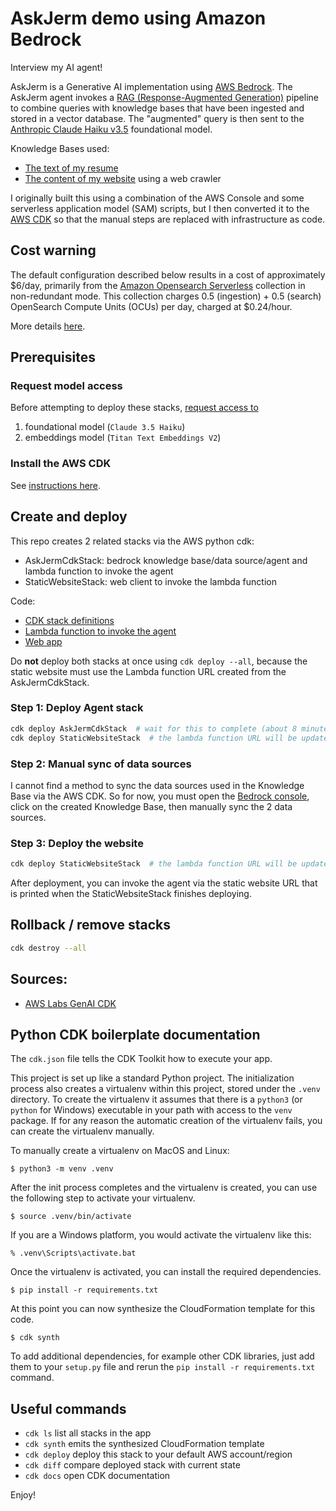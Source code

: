 # AskJerm demo using Amazon Bedrock

Interview my AI agent!

AskJerm is a Generative AI implementation using [AWS Bedrock][Bedrock]. The AskJerm
agent invokes a [RAG (Response-Augmented Generation)][RAG] pipeline to combine queries
with knowledge bases that have been ingested and stored in a vector database. The
"augmented" query is then sent to the [Anthropic Claude Haiku v3.5][Claude] foundational model.

Knowledge Bases used:
- [The text of my resume][cv]
- [The content of my website][website] using a web crawler

I originally built this using a combination of the AWS Console and some serverless application
model (SAM) scripts, but I then converted it to the [AWS CDK][cdk] so that the manual steps
are replaced with infrastructure as code.

## Cost warning
The default configuration described below results in a cost of approximately $6/day,
primarily from the [Amazon Opensearch Serverless][opensearch] collection in
non-redundant mode. This collection charges 0.5 (ingestion) + 0.5 (search)
OpenSearch Compute Units (OCUs) per day, charged at $0.24/hour.

More details [here][os-pricing].

## Prerequisites

### Request model access
Before attempting to deploy these stacks, [request access to][model-access]
1. foundational model (`Claude 3.5 Haiku`)
2. embeddings model (`Titan Text Embeddings V2`)


### Install the AWS CDK
See [instructions here][cdk-install].

## Create and deploy
This repo creates 2 related stacks via the AWS python cdk:
- AskJermCdkStack: bedrock knowledge base/data source/agent and lambda function to invoke the agent
- StaticWebsiteStack: web client to invoke the lambda function

Code:
- [CDK stack definitions][stack]
- [Lambda function to invoke the agent][lambda]
- [Web app][web]

Do **not** deploy both stacks at once using `cdk deploy --all`, because the static website
must use the Lambda function URL created from the AskJermCdkStack.

### Step 1: Deploy Agent stack
```sh
cdk deploy AskJermCdkStack  # wait for this to complete (about 8 minutes)
cdk deploy StaticWebsiteStack  # the lambda function URL will be updated dynamically
```

### Step 2: Manual sync of data sources
I cannot find a method to sync the data sources used in the Knowledge Base via the AWS
CDK. So for now, you must open the [Bedrock console][console], click on the created
Knowledge Base, then manually sync the 2 data sources.

### Step 3: Deploy the website

```sh
cdk deploy StaticWebsiteStack  # the lambda function URL will be updated dynamically
```

After deployment, you can invoke the agent via the static website URL that is printed
when the StaticWebsiteStack finishes deploying.

## Rollback / remove stacks
```sh
cdk destroy --all
```

## Sources:
- [AWS Labs GenAI CDK][genai-cdk]

[Bedrock]: https://aws.amazon.com/bedrock/
[cdk]: https://docs.aws.amazon.com/cdk/v2/guide/home.html
[cdk-install]: https://docs.aws.amazon.com/cdk/v2/guide/getting_started.html
[Claude]: https://www.anthropic.com/claude/haiku
[console]: https://console.aws.amazon.com/bedrock/
[cv]: documents/Schaub_CV_2024-11-full.txt
[genai-cdk]: https://github.com/awslabs/generative-ai-cdk-constructs/tree/main/src/cdk-lib/bedrock
[lambda]: src/lambda.py
[model-access]: https://docs.aws.amazon.com/bedrock/latest/userguide/model-access-modify.html
[opensearch]: https://aws.amazon.com/opensearch-service/features/serverless/
[os-pricing]: https://aws.amazon.com/opensearch-service/pricing/
[RAG]: https://aws.amazon.com/what-is/retrieval-augmented-generation/
[stack]: askjerm_cdk/askjerm_cdk_stack.py
[web]: src/webapp/index_template.html
[website]: https://jeremyschaub.us/

## Python CDK boilerplate documentation
The `cdk.json` file tells the CDK Toolkit how to execute your app.

This project is set up like a standard Python project.  The initialization
process also creates a virtualenv within this project, stored under the `.venv`
directory.  To create the virtualenv it assumes that there is a `python3`
(or `python` for Windows) executable in your path with access to the `venv`
package. If for any reason the automatic creation of the virtualenv fails,
you can create the virtualenv manually.

To manually create a virtualenv on MacOS and Linux:

```
$ python3 -m venv .venv
```

After the init process completes and the virtualenv is created, you can use the following
step to activate your virtualenv.

```
$ source .venv/bin/activate
```

If you are a Windows platform, you would activate the virtualenv like this:

```
% .venv\Scripts\activate.bat
```

Once the virtualenv is activated, you can install the required dependencies.

```
$ pip install -r requirements.txt
```

At this point you can now synthesize the CloudFormation template for this code.

```
$ cdk synth
```

To add additional dependencies, for example other CDK libraries, just add
them to your `setup.py` file and rerun the `pip install -r requirements.txt`
command.

## Useful commands

 * `cdk ls`          list all stacks in the app
 * `cdk synth`       emits the synthesized CloudFormation template
 * `cdk deploy`      deploy this stack to your default AWS account/region
 * `cdk diff`        compare deployed stack with current state
 * `cdk docs`        open CDK documentation

Enjoy!
